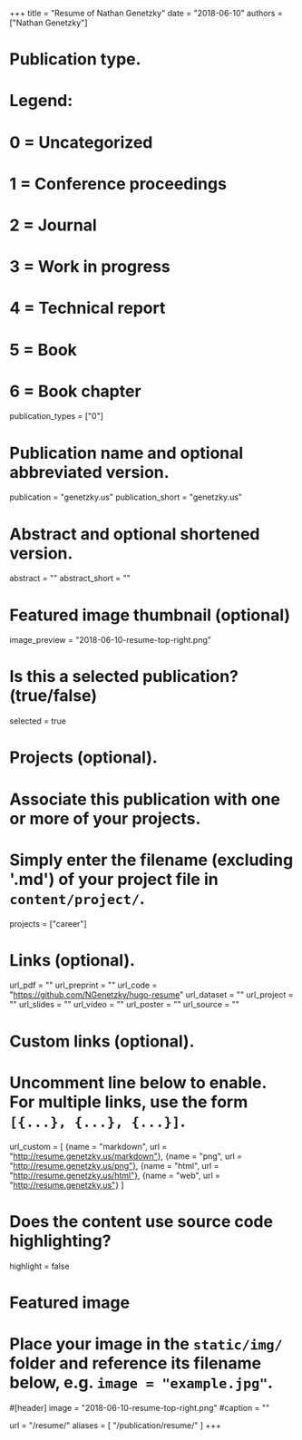 +++
title = "Resume of Nathan Genetzky"
date = "2018-06-10"
authors = ["Nathan Genetzky"]

# Publication type.
# Legend:
# 0 = Uncategorized
# 1 = Conference proceedings
# 2 = Journal
# 3 = Work in progress
# 4 = Technical report
# 5 = Book
# 6 = Book chapter
publication_types = ["0"]

# Publication name and optional abbreviated version.
publication = "genetzky.us"
publication_short = "genetzky.us"

# Abstract and optional shortened version.
abstract = ""
abstract_short = ""

# Featured image thumbnail (optional)
image_preview = "2018-06-10-resume-top-right.png"

# Is this a selected publication? (true/false)
selected = true

# Projects (optional).
#   Associate this publication with one or more of your projects.
#   Simply enter the filename (excluding '.md') of your project file in `content/project/`.
projects = ["career"]

# Links (optional).
url_pdf = ""
url_preprint = ""
url_code = "https://github.com/NGenetzky/hugo-resume"
url_dataset = ""
url_project = ""
url_slides = ""
url_video = ""
url_poster = ""
url_source = ""

# Custom links (optional).
#   Uncomment line below to enable. For multiple links, use the form `[{...}, {...}, {...}]`.
url_custom = [
    {name = "markdown", url = "http://resume.genetzky.us/markdown"},
    {name = "png", url = "http://resume.genetzky.us/png"},
    {name = "html", url = "http://resume.genetzky.us/html"},
    {name = "web", url = "http://resume.genetzky.us"}
]

# Does the content use source code highlighting?
highlight = false

# Featured image
# Place your image in the `static/img/` folder and reference its filename below, e.g. `image = "example.jpg"`.
#[header]
image = "2018-06-10-resume-top-right.png"
#caption = ""


url = "/resume/"
aliases = [
    "/publication/resume/"
]
+++
